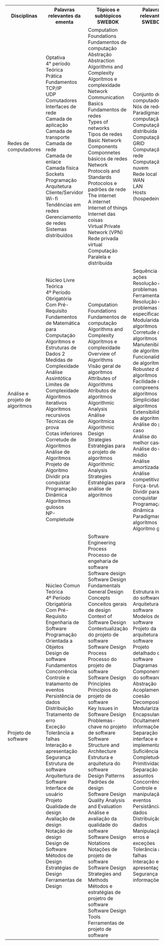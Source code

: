 <table>
    <tr>
      <th>Disciplinas</th>
      <th>Palavras relevantes da ementa</th>
      <th>Tópicos e subtópicos SWEBOK</th>
      <th>Palavras relevantes SWEBOK</th>
    </tr>
    <tr>
        <td>Redes de computadores</td>
            <td>Optativa</br>	
                4° período</br>	
                Teórica</br>	
                Prática</br> 	
                Fundamentos</br>	
                TCP/IP</br>
                UDP</br>
                Comutadores</br>	
                Interfaces de rede</br>	
                Camada de aplicação</br>
                Camada de transporte</br>	
                Camada de rede</br>	
                Camada de enlace</br>	
                Camada física</br>	
                Sockets</br>	
                Programação</br>
                Arquitetura Cliente/Servidor</br>	
                Wi-fi</br>	
                Tendências em redes</br>	
                Gerenciamento de redes</br>	
                Sistemas distribuídos</br>
            </td>
            <td>
                Computation Foundations</br>	
                Fundamentos de computação</br>	
                Abstração</br>	
                Abstraction</br>	
                Algorithms and Complexity</br>	
                Algoritmos e complexidade</br> 	
                Network Communication Basics</br>	
                Fundamentos de redes</br>	
                Types of networks</br>	
                Tipos de redes</br>	
                Basic Network Components</br> 	
                Componnetes básicos de redes</br> 	
                Network Protocols and Standards</br>
                Protocolos e padrões de rede</br>	
                The internet</br>	
                A internet</br>	
                Internet of things</br>	
                Internet das coisas</br>	
                Virtual Private Network (VPN)</br>	
                Rede privada virtual</br>	
                Computação Paralela e distribuída</br>
            </td>
            <td>
                Conjunto de computadores</br>
                Nós de rede</br>
                Paradigmas de computação</br>
                Computação distribuída</br>
                Computação em GRID</br>
                Computação na rede</br>
                Computação em nuvem</br>
                Rede local</br>
                WAN</br>
                LAN</br>
                Hosts (hospedeiros)</br>
            </td>
    </tr>
    <tr>
        <td>Análise e projeto de algoritmos</td>
            <td>Núcleo Livre	</br>
                Teórica	</br>
                4º Período	</br>
                Obrigatória	</br>
                Com Pré-Requisito	</br>
                Fundamentos de Matemática para Computação	</br>
                Algoritmos e Estruturas de Dados 2	</br>
                Medidas de Complexidade	</br>
                Análise Assintótica	</br>
                Limites de Complexidade	</br>
                Algoritmos iterativos	</br>
                Algoritmos recursivos	</br>
                Técnicas de prova	</br>
                Cotas inferiores	</br>
                Corretude de Algoritmos	</br>
                Análise de Algoritmos	</br>
                Projeto de Algoritmo	</br>
                Dividir pra conquistar	</br>
                Programação Dinâmica	</br>
                Algoritmos gulosos	</br>
                NP-Completude</br>	
            </td>
            <td>
                Computation Foundations</br>	
                Fundamentos de computação</br>		
                Algorithms and Complexity</br>	
                Algoritmos e complexidade</br> 	
                Overview of Algorithms</br>	
                Visão geral de algoritmos</br>	
                Attributes of Algorithms</br>	
                Atributos de algoritmos</br>	
                Algorithmic Analysis</br> 	
                Análise Algorítmica</br> 	
                Algorithmic Design Strategies</br>
                Estratégias para o projeto de algoritmos</br>	
                Algorithmic Analysis Strategies</br>	
                Estratégias para análise de algoritmos</br>	
            </td>
            <td>
                Sequência de ações</br>
                Resolução de problemas</br>
                Ferramenta</br>
                Resolução de problemas bem especificados</br>
                Modularidade de algoritmos</br>
                Corretude de algoritmos</br>
                Manutenibilidade de algoritmos</br>
                Funcionalidade de algoritmos</br>
                Robustez de algoritmos</br>
                Facilidade de compreensão de algoritmos</br>
                Simplicidade de algoritmos</br>
                Extensibilidade de algoritmos</br>
                Análise do pior caso</br>
                Análise do melhor caso</br>
                Análise do caso médio</br>
                Análise amortizada</br>
                Análise competitiva</br>
                Força-bruta</br>
                Dividir para conquistar</br>
                Programação dinâmica</br>
                Paradigmas de algoritmos</br>
                Algoritmo guloso</br>
            </td>
    </tr>
        <tr>
        <td>Projeto de software</td>
            <td>Núcleo Comun	</br>
                Teórica	</br>
                4º Período	</br>
                Obrigatória	</br>
                Com Pré-Requisito	</br>
                Engenharia de Software	</br>
                Programação Orientada a Objetos	</br>
                Design de software	</br>
                Fundamentos	</br>
                Concorrência	</br>
                Controle e tratamento de eventos	</br>
                Persistência de dados	</br>
                Distribuição	</br>
                Tratamento de erro	</br>
                Exceção	</br>
                Tolerância a falhas	</br>
                Interação e apresentação	</br>
                Segurança	</br>
                Estrutura de software	</br>
                Arquitertura de Software	</br>
                Interface de usuário	</br>
                Projeto	</br>
                Qualidade de design	</br>
                Avaliação de design	</br>
                Notação de design	</br>
                Design de Software	</br>
                Métodos de Design	</br>
                Estratégias de Design	</br>
                Ferramentas de Design</br>	
            </td>
            <td>
                Software Engineering Process</br>	
                Processo de engeharia de software</br>		
                Software design</br>	
                Software Design Fundamentals</br> 	
                General Design Concepts</br>	
                Conceitos gerais de design</br>	
                Context of Software Design</br>	
                Contextualização do projeto de software</br>	
                Software Design Process</br> 	
                Processo do projeto de software</br> 	
                Software Design Principles</br>
                Princípios do projeto de software</br>	
                Key Issues in Software Design</br>	
                Problemas-chave no projeto de software</br>
                Software Structure and Architecture</br>
                Estrutura e arquitetura do software</br>
                Design Patterns</br>
                Padrões de design</br>
                Software Design Quality Analysis and Evaluation</br>
                Análise e avaliação da qualidade do software </br>
                Software Design Notations</br>
                Notações de projeto de software</br>
                Software Design Strategies and Methods</br>
                Métodos e estratégias de projetro de software</br>
                Software Design Tools</br>
                Ferramentas de projeto de software</br>
            </td>
            <td>
                Estrutura interna do software</br>
                Arquitetura do software</br>
                Modelos de software</br>
                Projeto da arquitetura do software</br>
                Projeto detalhado de software</br>
                Diagramas UML</br>
                Componentes do software</br>
                Abstração</br>
                Acoplamento e coesão</br>
                Decomposisção</br>
                Modularização</br>
                Encapsulamento</br>
                Ocultamento de informações</br>
                Separação de interface e implementação</br>
                Suficiência</br>
                Completude</br>
                Primitividade</br>
                Separação de assuntos</br>
                Concorrência</br>
                Controle e manipulação de eventos</br>
                Persistância de dados</br>
                Distribuição de dados</br>
                Manipulação de erros e exceções</br>
                Tolerância a falhas</br>
                Interação e apresentação</br>
                Segurança das informações</br>
            </td>
    </tr>
</table>
